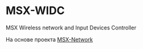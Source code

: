# MSX-WIDC
MSX Wireless network and Input Devices Controller 

На основе проекта [MSX-Network](https://github.com/mr-GreyWolf/MSX-Network)
